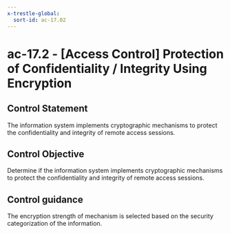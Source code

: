```yaml
---
x-trestle-global:
  sort-id: ac-17.02
---
```


# ac-17.2 - \[Access Control\] Protection of Confidentiality / Integrity Using Encryption

## Control Statement

The information system implements cryptographic mechanisms to protect the confidentiality and integrity of remote access sessions.

## Control Objective

Determine if the information system implements cryptographic mechanisms to protect the confidentiality and integrity of remote access sessions.

## Control guidance

The encryption strength of mechanism is selected based on the security categorization of the information.
